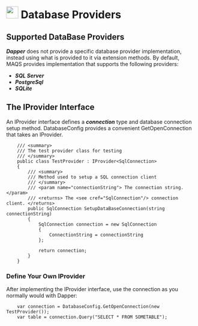 # <img src="resources/maqslogo.ico" height="32" width="32"> Database Providers

## Supported DataBase Providers
***Dapper*** does not provide a specific database provider implementation, instead using what is provided to it via extension methods. By default, MAQS provides implementation that supports the following providers:

* ***SQL Server***
* ***PostgreSql***
* ***SQLite***


## The IProvider Interface
An IProvider interface defines a ***connection*** type and database connection setup method. DatabaseConfig provides a convenient GetOpenConnection that takes an IProvider.

```
    /// <summary>
    /// The test provider class for testing
    /// </summary>
    public class TestProvider : IProvider<SqlConnection>
    {
        /// <summary>
        /// Method used to setup a SQL connection client
        /// </summary>
        /// <param name="connectionString"> The connection string. </param>
        /// <returns> The <see cref="SqlConnection"/> connection client. </returns>
        public SqlConnection SetupDataBaseConnection(string connectionString)
        {
            SqlConnection connection = new SqlConnection
            {
                ConnectionString = connectionString
            };

            return connection;
        }
    } 

```

### Define Your Own IProvider
After implementing the IProvider interface, use the connection as you normally would with Dapper:

```
    var connection = DatabaseConfig.GetOpenConnection(new TestProvider());
    var table = connection.Query("SELECT * FROM SOMETABLE");
```